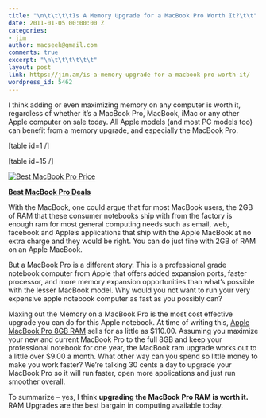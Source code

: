 ```yaml
---
title: "\n\t\t\t\tIs A Memory Upgrade for a MacBook Pro Worth It?\t\t"
date: 2011-01-05 00:00:00 Z
categories:
- jim
author: macseek@gmail.com
comments: true
excerpt: "\n\t\t\t\t\t\t"
layout: post
link: https://jim.am/is-a-memory-upgrade-for-a-macbook-pro-worth-it/
wordpress_id: 5462
---
```


I think adding or even maximizing memory on any computer is worth it, regardless of whether it’s a MacBook Pro, MacBook, iMac or any other Apple computer on sale today. All Apple models (and most PC models too) can benefit from a memory upgrade, and especially the MacBook Pro.




[table id=1 /]  

[table id=15 /]




[![Best MacBook Pro Price](http://www.jim.am/wp-content/uploads/2011/03/Screen-shot-2011-03-24-at-7.39.14-AM1.png)](http://www.amazon.com/gp/product/B002QQ8H8I/ref=as_li_ss_tl?ie=UTF8&tag=ramseeker-20&linkCode=as2&camp=1789&creative=390957&creativeASIN=B002QQ8H8I)




**[Best MacBook Pro Deals](http://www.amazon.com/gp/product/B002QQ8H8I/ref=as_li_ss_tl?ie=UTF8&tag=ramseeker-20&linkCode=as2&camp=1789&creative=390957&creativeASIN=B002QQ8H8I)**




With the MacBook, one could argue that for most MacBook users, the 2GB of RAM that these consumer notebooks ship with from the factory is enough ram for most general computing needs such as email, web, facebook and Apple’s applications that ship with the Apple MacBook at no extra charge and they would be right. You can do just fine with 2GB of RAM on an Apple MacBook.




But a MacBook Pro is a different story. This is a professional grade notebook computer from Apple that offers added expansion ports, faster processor, and more memory expansion opportunities than what’s possible with the lesser MacBook model. Why would you not want to run your very expensive apple notebook computer as fast as you possibly can?




Maxing out the Memory on a MacBook Pro is the most cost effective upgrade you can do for this Apple notebook. At time of writing this, [Apple MacBook Pro 8GB RAM](http://www.jim.am/memory/MacBook_Pro_KITS_(1066_DDR3)/) sells for as little as $110.00. Assuming you maximize your new and current MacBook Pro to the full 8GB and keep your professional notebook for one year, the MacBook ram upgrade works out to a little over $9.00 a month. What other way can you spend so little money to make you work faster? We’re talking 30 cents a day to upgrade your MacBook Pro so it will run faster, open more applications and just run smoother overall.




To summarize – yes, I think **upgrading the MacBook Pro RAM is worth it.** RAM Upgrades are the best bargain in computing available today.


		

